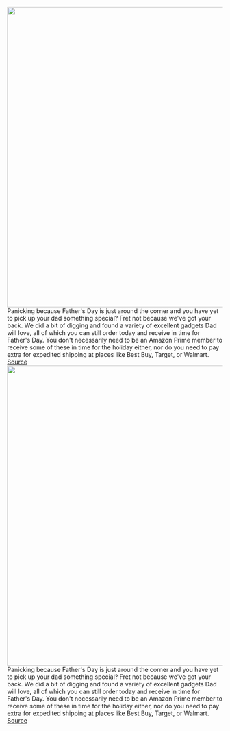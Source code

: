 <img src='https://cdn.vox-cdn.com/thumbor/6svF8WAPjR7vZ759Wu5eaNkBU-o=/0x0:2040x1360/1200x800/filters:focal(857x517:1183x843)/cdn.vox-cdn.com/uploads/chorus_image/image/70981382/RoamSidetable.0.jpg' width='700px' /><br/>
Panicking because Father's Day is just around the corner and you have yet to pick up your dad something special? Fret not because we've got your back. We did a bit of digging and found a variety of excellent gadgets Dad will love, all of which you can still order today and receive in time for Father's Day. You don't necessarily need to be an Amazon Prime member to receive some of these in time for the holiday either, nor do you need to pay extra for expedited shipping at places like Best Buy, Target, or Walmart.
<a href='https://www.theverge.com/23166684/fathers-day-tech-gifts-ideas-amazon-kindle-best-buy-apple-deal-sale'> Source <a/><img src='https://cdn.vox-cdn.com/thumbor/6svF8WAPjR7vZ759Wu5eaNkBU-o=/0x0:2040x1360/1200x800/filters:focal(857x517:1183x843)/cdn.vox-cdn.com/uploads/chorus_image/image/70981382/RoamSidetable.0.jpg' width='700px' /><br/>
Panicking because Father's Day is just around the corner and you have yet to pick up your dad something special? Fret not because we've got your back. We did a bit of digging and found a variety of excellent gadgets Dad will love, all of which you can still order today and receive in time for Father's Day. You don't necessarily need to be an Amazon Prime member to receive some of these in time for the holiday either, nor do you need to pay extra for expedited shipping at places like Best Buy, Target, or Walmart.
<a href='https://www.theverge.com/23166684/fathers-day-tech-gifts-ideas-amazon-kindle-best-buy-apple-deal-sale'> Source <a/>